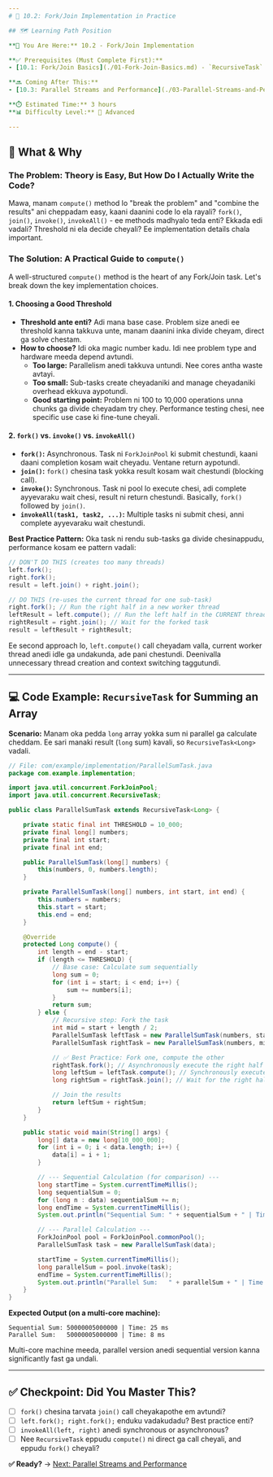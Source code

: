 ```yaml
---
# 🎯 10.2: Fork/Join Implementation in Practice

## 🗺️ Learning Path Position

**📍 You Are Here:** 10.2 - Fork/Join Implementation

**✅ Prerequisites (Must Complete First):**
- [10.1: Fork/Join Basics](./01-Fork-Join-Basics.md) - `RecursiveTask` and `RecursiveAction` ante ento, and the "divide and conquer" concept teliyali.

**🔜 Coming After This:**
- [10.3: Parallel Streams and Performance](./03-Parallel-Streams-and-Performance.md) - Fork/Join framework ni Java 8 Streams tho ela vadalo chustam.

**⏱️ Estimated Time:** 3 hours
**📊 Difficulty Level:** 🔴 Advanced

---
```


## 🤔 What & Why

### The Problem: Theory is Easy, But How Do I Actually Write the Code?
Mawa, manam `compute()` method lo "break the problem" and "combine the results" ani cheppadam easy, kaani daanini code lo ela rayali? `fork()`, `join()`, `invoke()`, `invokeAll()` - ee methods madhyalo teda enti? Ekkada edi vadali? Threshold ni ela decide cheyali? Ee implementation details chala important.

### The Solution: A Practical Guide to `compute()`

A well-structured `compute()` method is the heart of any Fork/Join task. Let's break down the key implementation choices.

#### 1. Choosing a Good Threshold
- **Threshold ante enti?** Adi mana base case. Problem size anedi ee threshold kanna takkuva unte, manam daanini inka divide cheyam, direct ga solve chestam.
- **How to choose?** Idi oka magic number kadu. Idi nee problem type and hardware meeda depend avtundi.
  - **Too large:** Parallelism anedi takkuva untundi. Nee cores antha waste avtayi.
  - **Too small:** Sub-tasks create cheyadaniki and manage cheyadaniki overhead ekkuva aypotundi.
  - **Good starting point:** Problem ni 100 to 10,000 operations unna chunks ga divide cheyadam try chey. Performance testing chesi, nee specific use case ki fine-tune cheyali.

#### 2. `fork()` vs. `invoke()` vs. `invokeAll()`
- **`fork()`:** Asynchronous. Task ni `ForkJoinPool` ki submit chestundi, kaani daani completion kosam wait cheyadu. Ventane return aypotundi.
- **`join()`:** `fork()` chesina task yokka result kosam wait chestundi (blocking call).
- **`invoke()`:** Synchronous. Task ni pool lo execute chesi, adi complete ayyevaraku wait chesi, result ni return chestundi. Basically, `fork()` followed by `join()`.
- **`invokeAll(task1, task2, ...)`:** Multiple tasks ni submit chesi, anni complete ayyevaraku wait chestundi.

**Best Practice Pattern:** Oka task ni rendu sub-tasks ga divide chesinappudu, performance kosam ee pattern vadali:
```java
// DON'T DO THIS (creates too many threads)
left.fork();
right.fork();
result = left.join() + right.join();

// DO THIS (re-uses the current thread for one sub-task)
right.fork(); // Run the right half in a new worker thread
leftResult = left.compute(); // Run the left half in the CURRENT thread
rightResult = right.join(); // Wait for the forked task
result = leftResult + rightResult;
```
Ee second approach lo, `left.compute()` call cheyadam valla, current worker thread anedi idle ga undakunda, ade pani chestundi. Deenivalla unnecessary thread creation and context switching taggutundi.

---

## 💻 Code Example: `RecursiveTask` for Summing an Array

**Scenario:** Manam oka pedda `long` array yokka sum ni parallel ga calculate cheddam. Ee sari manaki result (`long` sum) kavali, so `RecursiveTask<Long>` vadali.

```java
// File: com/example/implementation/ParallelSumTask.java
package com.example.implementation;

import java.util.concurrent.ForkJoinPool;
import java.util.concurrent.RecursiveTask;

public class ParallelSumTask extends RecursiveTask<Long> {

    private static final int THRESHOLD = 10_000;
    private final long[] numbers;
    private final int start;
    private final int end;

    public ParallelSumTask(long[] numbers) {
        this(numbers, 0, numbers.length);
    }

    private ParallelSumTask(long[] numbers, int start, int end) {
        this.numbers = numbers;
        this.start = start;
        this.end = end;
    }

    @Override
    protected Long compute() {
        int length = end - start;
        if (length <= THRESHOLD) {
            // Base case: Calculate sum sequentially
            long sum = 0;
            for (int i = start; i < end; i++) {
                sum += numbers[i];
            }
            return sum;
        } else {
            // Recursive step: Fork the task
            int mid = start + length / 2;
            ParallelSumTask leftTask = new ParallelSumTask(numbers, start, mid);
            ParallelSumTask rightTask = new ParallelSumTask(numbers, mid, end);

            // ✅ Best Practice: Fork one, compute the other
            rightTask.fork(); // Asynchronously execute the right half
            long leftSum = leftTask.compute(); // Synchronously execute the left half in the current thread
            long rightSum = rightTask.join(); // Wait for the right half to complete

            // Join the results
            return leftSum + rightSum;
        }
    }

    public static void main(String[] args) {
        long[] data = new long[10_000_000];
        for (int i = 0; i < data.length; i++) {
            data[i] = i + 1;
        }

        // --- Sequential Calculation (for comparison) ---
        long startTime = System.currentTimeMillis();
        long sequentialSum = 0;
        for (long n : data) sequentialSum += n;
        long endTime = System.currentTimeMillis();
        System.out.println("Sequential Sum: " + sequentialSum + " | Time: " + (endTime - startTime) + " ms");

        // --- Parallel Calculation ---
        ForkJoinPool pool = ForkJoinPool.commonPool();
        ParallelSumTask task = new ParallelSumTask(data);

        startTime = System.currentTimeMillis();
        long parallelSum = pool.invoke(task);
        endTime = System.currentTimeMillis();
        System.out.println("Parallel Sum:   " + parallelSum + " | Time: " + (endTime - startTime) + " ms");
    }
}
```
**Expected Output (on a multi-core machine):**
```
Sequential Sum: 50000005000000 | Time: 25 ms
Parallel Sum:   50000005000000 | Time: 8 ms
```
Multi-core machine meeda, parallel version anedi sequential version kanna significantly fast ga undali.

---

## ✅ Checkpoint: Did You Master This?
- [ ] `fork()` chesina tarvata `join()` call cheyakapothe em avtundi?
- [ ] `left.fork(); right.fork();` enduku vadakudadu? Best practice enti?
- [ ] `invokeAll(left, right)` anedi synchronous or asynchronous?
- [ ] Nee `RecursiveTask` eppudu `compute()` ni direct ga call cheyali, and eppudu `fork()` cheyali?

**✅ Ready?** → [Next: Parallel Streams and Performance](./03-Parallel-Streams-and-Performance.md)
